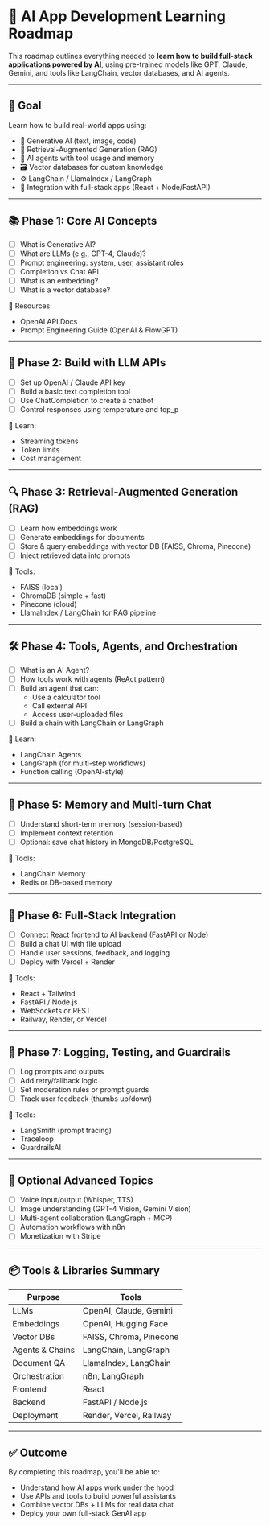 # 🧠 AI App Development Learning Roadmap

This roadmap outlines everything needed to **learn how to build full-stack applications powered by AI**, using pre-trained models like GPT, Claude, Gemini, and tools like LangChain, vector databases, and AI agents.

---

## 🎯 Goal

Learn how to build real-world apps using:

- 🧠 Generative AI (text, image, code)
- 🔁 Retrieval-Augmented Generation (RAG)
- 🤖 AI agents with tool usage and memory
- 🗃️ Vector databases for custom knowledge
- ⚙️ LangChain / LlamaIndex / LangGraph
- 🧩 Integration with full-stack apps (React + Node/FastAPI)

---

## 📚 Phase 1: Core AI Concepts

- [ ] What is Generative AI?
- [ ] What are LLMs (e.g., GPT-4, Claude)?
- [ ] Prompt engineering: system, user, assistant roles
- [ ] Completion vs Chat API
- [ ] What is an embedding?
- [ ] What is a vector database?

📘 Resources:
- OpenAI API Docs
- Prompt Engineering Guide (OpenAI & FlowGPT)

---

## 🤖 Phase 2: Build with LLM APIs

- [ ] Set up OpenAI / Claude API key
- [ ] Build a basic text completion tool
- [ ] Use ChatCompletion to create a chatbot
- [ ] Control responses using temperature and top_p

📘 Learn:
- Streaming tokens
- Token limits
- Cost management

---

## 🔍 Phase 3: Retrieval-Augmented Generation (RAG)

- [ ] Learn how embeddings work
- [ ] Generate embeddings for documents
- [ ] Store & query embeddings with vector DB (FAISS, Chroma, Pinecone)
- [ ] Inject retrieved data into prompts

📘 Tools:
- FAISS (local)
- ChromaDB (simple + fast)
- Pinecone (cloud)
- LlamaIndex / LangChain for RAG pipeline

---

## 🛠️ Phase 4: Tools, Agents, and Orchestration

- [ ] What is an AI Agent?
- [ ] How tools work with agents (ReAct pattern)
- [ ] Build an agent that can:
  - Use a calculator tool
  - Call external API
  - Access user-uploaded files
- [ ] Build a chain with LangChain or LangGraph

📘 Learn:
- LangChain Agents
- LangGraph (for multi-step workflows)
- Function calling (OpenAI-style)

---

## 🧠 Phase 5: Memory and Multi-turn Chat

- [ ] Understand short-term memory (session-based)
- [ ] Implement context retention
- [ ] Optional: save chat history in MongoDB/PostgreSQL

📘 Tools:
- LangChain Memory
- Redis or DB-based memory

---

## 🧩 Phase 6: Full-Stack Integration

- [ ] Connect React frontend to AI backend (FastAPI or Node)
- [ ] Build a chat UI with file upload
- [ ] Handle user sessions, feedback, and logging
- [ ] Deploy with Vercel + Render

📘 Tools:
- React + Tailwind
- FastAPI / Node.js
- WebSockets or REST
- Railway, Render, or Vercel

---

## 🧪 Phase 7: Logging, Testing, and Guardrails

- [ ] Log prompts and outputs
- [ ] Add retry/fallback logic
- [ ] Set moderation rules or prompt guards
- [ ] Track user feedback (thumbs up/down)

📘 Tools:
- LangSmith (prompt tracing)
- Traceloop
- GuardrailsAI

---

## 🚀 Optional Advanced Topics

- [ ] Voice input/output (Whisper, TTS)
- [ ] Image understanding (GPT-4 Vision, Gemini Vision)
- [ ] Multi-agent collaboration (LangGraph + MCP)
- [ ] Automation workflows with n8n
- [ ] Monetization with Stripe

---

## 📦 Tools & Libraries Summary

| Purpose | Tools |
|--------|-------|
| LLMs | OpenAI, Claude, Gemini |
| Embeddings | OpenAI, Hugging Face |
| Vector DBs | FAISS, Chroma, Pinecone |
| Agents & Chains | LangChain, LangGraph |
| Document QA | LlamaIndex, LangChain |
| Orchestration | n8n, LangGraph |
| Frontend | React |
| Backend | FastAPI / Node.js |
| Deployment | Render, Vercel, Railway |

---

## ✅ Outcome

By completing this roadmap, you'll be able to:
- Understand how AI apps work under the hood
- Use APIs and tools to build powerful assistants
- Combine vector DBs + LLMs for real data chat
- Deploy your own full-stack GenAI app

